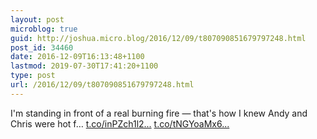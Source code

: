 ```yaml
---
layout: post
microblog: true
guid: http://joshua.micro.blog/2016/12/09/t807090851679797248.html
post_id: 34460
date: 2016-12-09T16:13:48+1100
lastmod: 2019-07-30T17:41:20+1100
type: post
url: /2016/12/09/t807090851679797248.html
---
```

I'm standing in front of a real burning fire — that's how I knew Andy and Chris were hot f… [t.co/inPZch1l2...](https://t.co/inPZch1l2E) [t.co/tNGYoaMx6...](https://t.co/tNGYoaMx6O)
